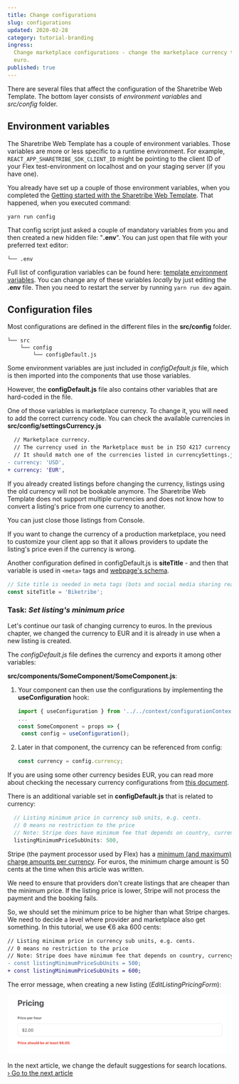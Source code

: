 ```yaml
---
title: Change configurations
slug: configurations
updated: 2020-02-28
category: tutorial-branding
ingress:
  Change marketplace configurations - change the marketplace currency to
  euro.
published: true
---
```


There are several files that affect the configuration of the Sharetribe
Web Template. The bottom layer consists of _environment variables_ and
_src/config_ folder.

## Environment variables

The Sharetribe Web Template has a couple of environment variables. Those
variables are more or less specific to a runtime environment. For
example, `REACT_APP_SHARETRIBE_SDK_CLIENT_ID` might be pointing to the
client ID of your Flex test-environment on localhost and on your staging
server (if you have one).

You already have set up a couple of those environment variables, when
you completed the
[Getting started with the Sharetribe Web Template](/introduction/getting-started-with-web-template/).
That happened, when you executed command:

```shell
yarn run config
```

That config script just asked a couple of mandatory variables from you
and then created a new hidden file: "**.env**". You can just open that
file with your preferred text editor:

```shell
└── .env
```

Full list of configuration variables can be found here:
[template environment variables](/ftw/ftw-env/). You can change any of
these variables _locally_ by just editing the **.env** file. Then you
need to restart the server by running `yarn run dev` again.

## Configuration files

Most configurations are defined in the different files in the
**src/config** folder.

```shell
└── src
    └── config
        └── configDefault.js
```

Some environment variables are just included in _configDefault.js_ file,
which is then imported into the components that use those variables.

However, the **configDefault.js** file also contains other variables
that are hard-coded in the file.

One of those variables is marketplace currency. To change it, you will
need to add the correct currency code. You can check the available
currencies in **src/config/settingsCurrency.js**

```diff
  // Marketplace currency.
  // The currency used in the Marketplace must be in ISO 4217 currency code. For example USD, EUR, CAD, AUD, etc. The default value is USD.
  // It should match one of the currencies listed in currencySettings.js
- currency: 'USD',
+ currency: 'EUR',
```

<extrainfo title="Why do my old listings have a wrong currency?">

If you already created listings before changing the currency, listings
using the old currency will not be bookable anymore. The Sharetribe Web
Template does not support multiple currencies and does not know how to
convert a listing's price from one currency to another.

You can just close those listings from Console.

<info>

If you want to change the currency of a production marketplace, you need
to customize your client app so that it allows providers to update the
listing's price even if the currency is wrong.

</info>

</extrainfo>

Another configuration defined in configDefault.js is **siteTitle** - and
then that variable is used in `<meta>` tags and
[webpage's schema](https://schema.org/).

```js
// Site title is needed in meta tags (bots and social media sharing reads those)
const siteTitle = 'Biketribe';
```

### Task: _Set listing's minimum price_

Let's continue our task of changing currency to euros. In the previous
chapter, we changed the currency to EUR and it is already in use when a
new listing is created.

<extrainfo title="Extra: how to import currency on a component file?">

The _configDefault.js_ file defines the currency and exports it among
other variables:

**src/components/SomeComponent/SomeComponent.js**:

1. Your component can then use the configurations by implementing the
   **useConfiguration** hook:

   ```js
   import { useConfiguration } from '../../context/configurationContext';
   ...
   const SomeComponent = props => {
    const config = useConfiguration();
   ```

2. Later in that component, the currency can be referenced from config:
   ```js
   const currency = config.currency;
   ```

</extrainfo>

If you are using some other currency besides EUR, you can read more
about checking the necessary currency configurations from
[this document](/ftw/how-to-set-up-currency-in-ftw/).

There is an additional variable set in **configDefault.js** that is
related to currency:

```js
  // Listing minimum price in currency sub units, e.g. cents.
  // 0 means no restriction to the price
  // Note: Stripe does have minimum fee that depends on country, currency, etc.
  listingMinimumPriceSubUnits: 500,
```

Stripe (the payment processor used by Flex) has a
[minimum (and maximum) charge amounts per currency](https://stripe.com/docs/currencies#minimum-and-maximum-charge-amounts).
For euros, the minimum charge amount is 50 cents at the time when this
article was written.

We need to ensure that providers don't create listings that are cheaper
than the minimum price. If the listing price is lower, Stripe will not
process the payment and the booking fails.

So, we should set the minimum price to be higher than what Stripe
charges. We need to decide a level where provider and marketplace also
get something. In this tutorial, we use €6 aka 600 cents:

```diff
// Listing minimum price in currency sub units, e.g. cents.
// 0 means no restriction to the price
// Note: Stripe does have minimum fee that depends on country, currency, etc.
- const listingMinimumPriceSubUnits = 500;
+ const listingMinimumPriceSubUnits = 600;
```

The error message, when creating a new listing
(_EditListingPricingForm_):

![EditListingPricingForm: validation for minimum price](./minimum-price.png)

In the next article, we change the default suggestions for search
locations.<br />
[› Go to the next article](/tutorial/change-default-locations/)
